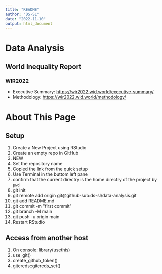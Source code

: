```yaml
---
title: "README"
author: "DS-SL"
date: "2022-11-10"
output: html_document
---
```


# Data Analysis

## World Inequality Report

### WIR2022

* Executive Summary: https://wir2022.wid.world/executive-summary/
* Methodology: https://wir2022.wid.world/methodology/

# About This Page

## Setup

1. Create a New Project using RStudio
2. Create an empty repo in GitHub
3. NEW
4. Set the repository name 
5. Copied the link from the quick setup
6. Use Terminal in the buttom left pane  
7. confirm that the current directry is the home directry of the project by `pwd`  
8. git init 
9. git remote add origin git@github-sub:ds-sl/data-analysis.git
10. git add README.md
11. git commit -m "first commit"
12. git branch -M main
13. git push -u origin main
14. Restart RStudio

## Access from another host

1. On console: library(usethis)
2. use_git()
3. create_github_token()
4. gitcreds::gitcreds_set()


